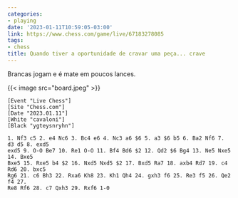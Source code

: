 ```yaml
---
categories:
- playing
date: '2023-01-11T10:59:05-03:00'
link: https://www.chess.com/game/live/67183278085
tags:
- chess
title: Quando tiver a oportunidade de cravar uma peça... crave
---
```


Brancas jogam e é mate em poucos lances.

{{< image src="board.jpeg" >}}

```
[Event "Live Chess"]
[Site "Chess.com"]
[Date "2023.01.11"]
[White "cavaloni"]
[Black "ygteysnryhn"]

1. Nf3 c5 2. e4 Nc6 3. Bc4 e6 4. Nc3 a6 $6 5. a3 $6 b5 6. Ba2 Nf6 7. d3 d5 8. exd5
exd5 9. O-O Be7 10. Re1 O-O 11. Bf4 Bd6 $2 12. Qd2 $6 Bg4 13. Ne5 Nxe5 14. Bxe5
Bxe5 15. Rxe5 b4 $2 16. Nxd5 Nxd5 $2 17. Bxd5 Ra7 18. axb4 Rd7 19. c4 Rd6 20. bxc5
Rg6 21. c6 Bh3 22. Rxa6 Kh8 23. Kh1 Qh4 24. gxh3 f6 25. Re3 f5 26. Qe2 f4 27.
Re8 Rf6 28. c7 Qxh3 29. Rxf6 1-0
```

